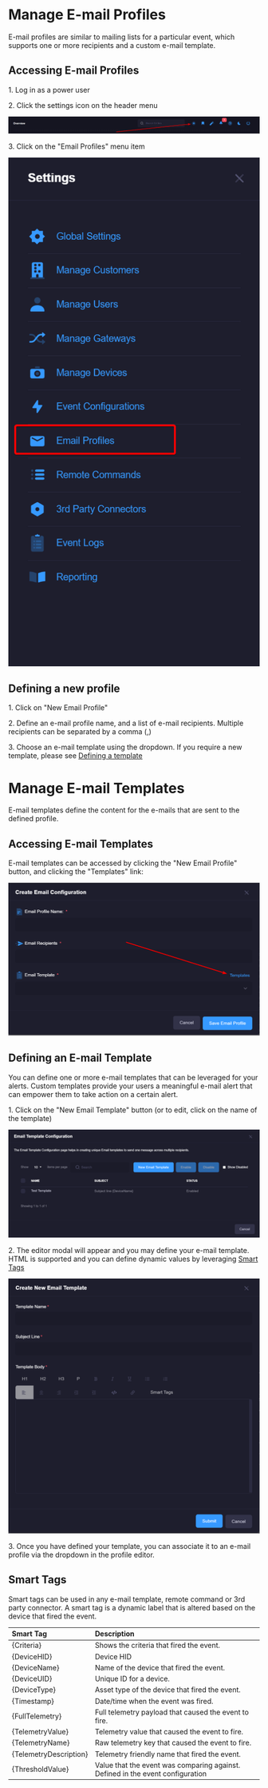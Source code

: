 # Manage E-mail Profiles
E-mail profiles are similar to mailing lists for a particular event, which supports one or more recipients and a custom e-mail template. 

## Accessing E-mail Profiles
1\. Log in as a power user

2\. Click the settings icon on the header menu

![Side Navigation](images/menu_settings.png "")

3\. Click on the "Email Profiles" menu item

![Side Navigation](images/settings_mail_profiles.png "")

## Defining a new profile
1\. Click on "New Email Profile"

2\. Define an e-mail profile name, and a list of e-mail recipients. Multiple recipients can be separated by a comma (,)

3\. Choose an e-mail template using the dropdown. If you require a new template, please see [Defining a template](#defining-an-e-mail-template)

# Manage E-mail Templates
E-mail templates define the content for the e-mails that are sent to the defined profile.

## Accessing E-mail Templates
E-mail templates can be accessed by clicking the "New Email Profile" button, and clicking the "Templates" link:

![Side Navigation](images/settings_profile_template.png "")

## Defining an E-mail Template
You can define one or more e-mail templates that can be leveraged for your alerts. Custom templates provide your users a meaningful e-mail alert that can empower them to take action on a certain alert. 

1\. Click on the "New Email Template" button (or to edit, click on the name of the template) 

![Side Navigation](images/settings_template_grid.png "")

2\. The editor modal will appear and you may define your e-mail template. HTML is supported and you can define dynamic values by leveraging [Smart Tags](#Smart_Tags)

![Side Navigation](images/settings_template_editor.png "")

3\. Once you have defined your template, you can associate it to an e-mail profile via the dropdown in the profile editor. 

## Smart Tags
Smart tags can be used in any e-mail template, remote command or 3rd party connector. A smart tag is a dynamic label that is altered based on the device that fired the event. 

| Smart Tag | Description |
|:---------|:-----------|
| {Criteria}       |  Shows the criteria that fired the event.   |
| {DeviceHID} | Device HID |
| {DeviceName} | Name of the device that fired the event. |
| {DeviceUID} | Unique ID for a device. |
| {DeviceType} | Asset type of the device that fired the event. |
| {Timestamp} | Date/time when the event was fired. |
| {FullTelemetry} | Full telemetry payload that caused the event to fire. |
| {TelemetryValue} | Telemetry value that caused the event to fire. |
| {TelemetryName} | Raw telemetry key that caused the event to fire. |
| {TelemetryDescription} | Telemetry friendly name that fired the event. |
| {ThresholdValue} | Value that the event was comparing against. Defined in the event configuration |